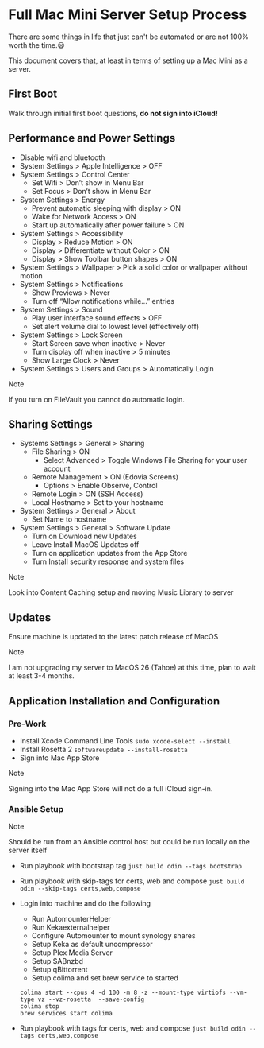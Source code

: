 # Full Mac Mini Server Setup Process

There are some things in life that just can't be automated or are not 100% worth the time.:frowning:

This document covers that, at least in terms of setting up a Mac Mini as a server.

## First Boot

Walk through initial first boot questions, **do not sign into iCloud!**

## Performance and Power Settings

- Disable wifi and bluetooth
- System Settings > Apple Intelligence > OFF
- System Settings > Control Center
  - Set Wifi > Don’t show in Menu Bar
  - Set Focus > Don’t show in Menu Bar
- System Settings > Energy
  - Prevent automatic sleeping with display > ON
  - Wake for Network Access > ON
  - Start up automatically after power failure > ON
- System Settings > Accessibility
  - Display > Reduce Motion > ON
  - Display > Differentiate without Color > ON
  - Display > Show Toolbar button shapes > ON
- System Settings > Wallpaper > Pick a solid color or wallpaper without motion
- System Settings > Notifications
  - Show Previews > Never
  - Turn off “Allow notifications while…” entries
- System Settings > Sound
  - Play user interface sound effects > OFF
  - Set alert volume dial to lowest level (effectively off)
- System Settings > Lock Screen
  - Start Screen save when inactive > Never
  - Turn display off when inactive > 5 minutes
  - Show Large Clock > Never
- System Settings > Users and Groups > Automatically Login

> [!NOTE]
> If you turn on FileVault you cannot do automatic login.

## Sharing Settings

- Systems Settings > General > Sharing
  - File Sharing > ON
    - Select Advanced > Toggle Windows File Sharing for your user account
  - Remote Management > ON (Edovia Screens)
    - Options > Enable Observe, Control
  - Remote Login > ON (SSH Access)
  - Local Hostname > Set to your hostname
- System Settings > General > About
  - Set Name to hostname
- System Settings > General > Software Update
  - Turn on Download new Updates
  - Leave Install MacOS Updates off
  - Turn on application updates from the App Store
  - Turn Install security response and system files

> [!NOTE]
> Look into Content Caching setup and moving Music Library to server

## Updates

Ensure machine is updated to the latest patch release of MacOS

> [!NOTE]
> I am not upgrading my server to MacOS 26 (Tahoe) at this time, plan to wait at least 3-4 months.

## Application Installation and Configuration

### Pre-Work

- Install Xcode Command Line Tools `sudo xcode-select --install`
- Install Rosetta 2 `softwareupdate --install-rosetta`
- Sign into Mac App Store 

> [!NOTE]
> Signing into the Mac App Store will not do a full iCloud sign-in.

### Ansible Setup

> [!NOTE]
> Should be run from an Ansible control host but could be run locally on the server itself

- Run playbook with bootstrap tag `just build odin --tags bootstrap`
- Run playbook with skip-tags for certs, web and compose `just build odin --skip-tags certs,web,compose`
- Login into machine and do the following
  - Run AutomounterHelper
  - Run Kekaexternalhelper
  - Configure Automounter to mount synology shares
  - Setup Keka as default uncompressor
  - Setup Plex Media Server
  - Setup SABnzbd
  - Setup qBittorrent
  - Setup colima and set brew service to started
  
  ```console
  colima start --cpus 4 -d 100 -m 8 -z --mount-type virtiofs --vm-type vz --vz-rosetta  --save-config
  colima stop
  brew services start colima
  ```

- Run playbook with tags for certs, web and compose `just build odin --tags certs,web,compose`